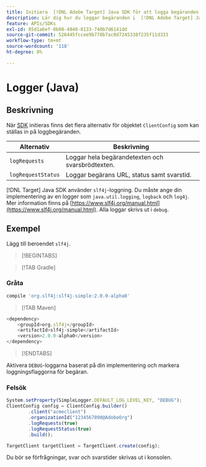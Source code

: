 ```yaml
---
title: Initiera  [!DNL Adobe Target] Java SDK för att logga begäranden
description: Lär dig hur du loggar begäranden i  [!DNL Adobe Target] Java SDK.
feature: APIs/SDKs
exl-id: 85d1a6ef-0b08-4948-8133-740b7d6141dd
source-git-commit: 526445fccee9b778b7ac0d7245338f235f11d333
workflow-type: tm+mt
source-wordcount: '118'
ht-degree: 0%

---
```


# Logger (Java)

## Beskrivning

När [SDK](initialize-sdk.md) initieras finns det flera alternativ för objektet `ClientConfig` som kan ställas in på loggbegäranden.

| Alternativ | Beskrivning |
| --- | --- |
| `logRequests` | Loggar hela begärandetexten och svarsbrödtexten. |
| `logRequestStatus` | Loggar begärans URL, status samt svarstid. |

[!DNL Target] Java SDK använder `slf4j`-loggning. Du måste ange din implementering av en logger som `java.util.logging`, `logback` och `log4j`. Mer information finns på [https://www.slf4j.org/manual.html](https://www.slf4j.org/manual.html). Alla loggar skrivs ut i `debug`.

## Exempel

Lägg till beroendet `slf4j`.

>[!BEGINTABS]

>[!TAB Gradle]

### Gråta

```javascript {line-numbers="true"}
compile 'org.slf4j:slf4j-simple:2.0.0-alpha0'
```

>[!TAB Maven]

```javascript {line-numbers="true"}
<dependency>
    <groupId>org.slf4j</groupId>
    <artifactId>slf4j-simple</artifactId>
    <version>2.0.0-alpha0</version>
</dependency>
```

>[!ENDTABS]

Aktivera `DEBUG`-loggarna baserat på din implementering och markera loggningsflaggorna för begäran.

### Felsök

```javascript {line-numbers="true"}
System.setProperty(SimpleLogger.DEFAULT_LOG_LEVEL_KEY, "DEBUG");
ClientConfig config = ClientConfig.builder()
        .client("acmeclient")
        .organizationId("1234567890@AdobeOrg")
        .logRequests(true)
        .logRequestStatus(true)
        .build();

TargetClient targetClient = TargetClient.create(config);
```

Du bör se förfrågningar, svar och svarstider skrivas ut i konsolen.
